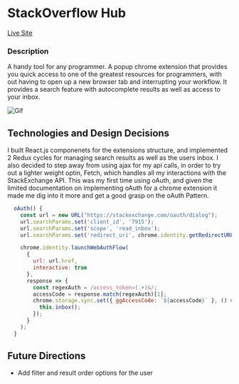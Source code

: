 # StackOverflow Hub 
[Live Site](https://chrome.google.com/webstore/detail/stackoverflow-hub/bolpmjgkepeegcbpojocngghpjofckol)

### Description

A handy tool for any programmer. A popup chrome extension that provides you quick access to one of the greatest resources for programmers, with out having to open up a new browser tab and interrupting your workflow. It provides a search feature with autocomplete results as well as access to your inbox. 


![Gif](./SOHub.gif)


## Technologies and Design Decisions

I built React.js componenets for the extensions structure, and implemented 2 Redux cycles for managing search results as well as the users inbox. I also decided to step away from using ajax for my api calls, in order to try out a lighter weight optin, Fetch, which handles all my interactions with the StackExchange API. This was my first time using oAuth, and given the limited documentation on implementing oAuth for a chrome extension it made me dig into it more and get a good grasp on the oAuth Pattern. 

```javascript 
  oAuth() {
    const url = new URL("https://stackexchange.com/oauth/dialog");
    url.searchParams.set('client_id', '7915');
    url.searchParams.set('scope', 'read_inbox');
    url.searchParams.set('redirect_uri', chrome.identity.getRedirectURL());

    chrome.identity.launchWebAuthFlow(
      {
        url: url.href,
        interactive: true
      },
      response => {
        const regexAuth = /access_token=(.+)&/;
        accessCode = response.match(regexAuth)[1];
        chrome.storage.sync.set({ ggAccessCode: `${accessCode}` }, () => {
          this.inbox(); 
        });
      }
    );
  }

```

## Future Directions 

- Add filter and result order options for the user

